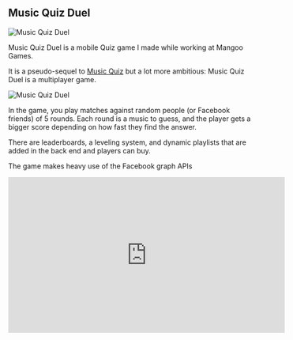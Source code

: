 ## Music Quiz Duel

![Music Quiz Duel]({{site.url}}{{site.baseurl}}/assets/img/2016/Jan/mqdbanner.png)

Music Quiz Duel is a mobile Quiz game I made while working at Mangoo Games.

It is a pseudo-sequel to [Music Quiz](http://blog.lianapigeot.com/music-quiz/) but a lot more ambitious: Music Quiz Duel is a multiplayer game.

![Music Quiz Duel]({{site.url}}{{site.baseurl}}/assets/img/2016/Jan/mqd1.png)

In the game, you play matches against random people (or Facebook friends) of 5 rounds. Each round is a music to guess, and the player gets a bigger score depending on how fast they find the answer.

There are leaderboards, a leveling system, and dynamic playlists that are added in the back end and players can buy.

The game makes heavy use of the Facebook graph APIs

<iframe width="560" height="315" src="https://www.youtube.com/embed/6fdikqAN108" frameborder="0" gesture="media" allow="encrypted-media" allowfullscreen></iframe>